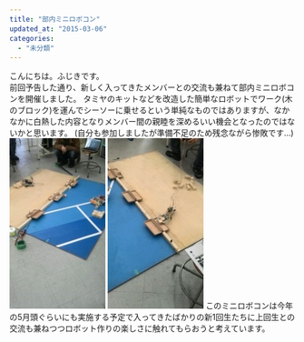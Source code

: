 ```yaml
---
title: "部内ミニロボコン"
updated_at: "2015-03-06"
categories: 
  - "未分類"
---
```


こんにちは。ふじきです。  
前回予告した通り、新しく入ってきたメンバーとの交流も兼ねて部内ミニロボコンを開催しました。 タミヤのキットなどを改造した簡単なロボットでワーク(木のブロック)を運んでシーソーに乗せるという単純なものではありますが、なかなかに白熱した内容となりメンバー間の親睦を深めるいい機会となったのではないかと思います。 (自分も参加しましたが準備不足のため残念ながら惨敗です…) [![20150305_152414_758](images/20150305_152414_758-169x300.jpg)](http://www.fortefibre.net/blog/wp-content/uploads/2015/03/20150305_152414_758.jpg) [![20150305_153012_383](images/20150305_153012_383-169x300.jpg)](http://www.fortefibre.net/blog/wp-content/uploads/2015/03/20150305_153012_383.jpg) このミニロボコンは今年の5月頭ぐらいにも実施する予定で入ってきたばかりの新1回生たちに上回生との交流も兼ねつつロボット作りの楽しさに触れてもらおうと考えています。
